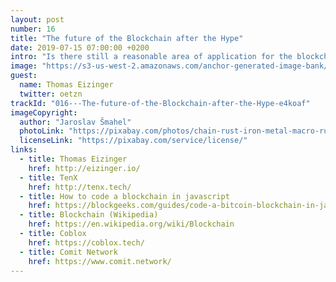 ```yaml
---
layout: post
number: 16
title: "The future of the Blockchain after the Hype"
date: 2019-07-15 07:00:00 +0200
intro: "Is there still a reasonable area of application for the blockchain after the first hype went by? And what is the blockchain exactly? Is it a pattern, a framework, a database? We will talk with someone who's daily job is to get stuff done, with a lot of blockchain technology involved."
image: "https://s3-us-west-2.amazonaws.com/anchor-generated-image-bank/production/podcast_uploaded_episode400/1439931/1439931-1563229547153-44baf0ff51e9c.jpg"
guest:
  name: Thomas Eizinger
  twitter: oetzn
trackId: "016---The-future-of-the-Blockchain-after-the-Hype-e4koaf"
imageCopyright:
  author: "Jaroslav Šmahel"
  photoLink: "https://pixabay.com/photos/chain-rust-iron-metal-macro-rusty-566778/"
  licenseLink: "https://pixabay.com/service/license/"
links:
  - title: Thomas Eizinger
    href: http://eizinger.io/
  - title: TenX
    href: http://tenx.tech/
  - title: How to code a blockchain in javascript
    href: https://blockgeeks.com/guides/code-a-bitcoin-blockchain-in-javascript/
  - title: Blockchain (Wikipedia)
    href: https://en.wikipedia.org/wiki/Blockchain
  - title: Coblox
    href: https://coblox.tech/
  - title: Comit Network
    href: https://www.comit.network/
---
```

